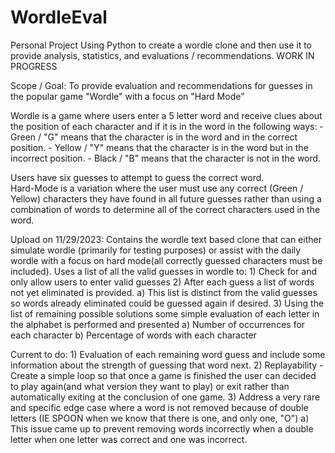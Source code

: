 # WordleEval
Personal Project Using Python to create a wordle clone and then use it to provide analysis, statistics, and evaluations / recommendations.  WORK IN PROGRESS

Scope / Goal: To provide evaluation and recommendations for guesses in the popular game "Wordle" with a focus on "Hard Mode"

Wordle is a game where users enter a 5 letter word and receive clues about the position of each character and if it is in the word in the following ways:
    - Green / "G" means that the character is in the word and in the correct position.
    - Yellow / "Y" means that the character is in the word but in the incorrect position.
    - Black / "B" means that the character is not in the word.

Users have six guesses to attempt to guess the correct word.  
Hard-Mode is a variation where the user must use any correct (Green / Yellow) characters they have found in all future guesses rather than using a combination of words to determine all of the correct characters used in the word. 

Upload on 11/29/2023:
Contains the wordle text based clone that can either simulate wordle (primarily for testing purposes) or assist with the daily wordle with a focus on hard mode(all correctly guessed characters must be included). 
Uses a list of all the valid guesses in wordle to:
      1) Check for and only allow users to enter valid guesses
      2) After each guess a list of words not yet eliminated is provided.
          a) This list is distinct from the valid guesses so words already eliminated could be guessed again if desired. 
      3) Using the list of remaining possible solutions some simple evaluation of each letter in the alphabet is performed and presented
          a) Number of occurrences for each character
          b) Percentage of words with each character

Current to do:
      1) Evaluation of each remaining word guess and include some information about the strength of guessing that word next.
      2) Replayability - Create a simple loop so that once a game is finished the user can decided to play again(and what version they want to play) or exit rather than automatically exiting at the conclusion of one game.
      3) Address a very rare and specific edge case where a word is not removed because of double letters (IE SPOON when we know that there is one, and only one, "O")
          a) This issue came up to prevent removing words incorrectly when a double letter when one letter was correct and one was incorrect. 
